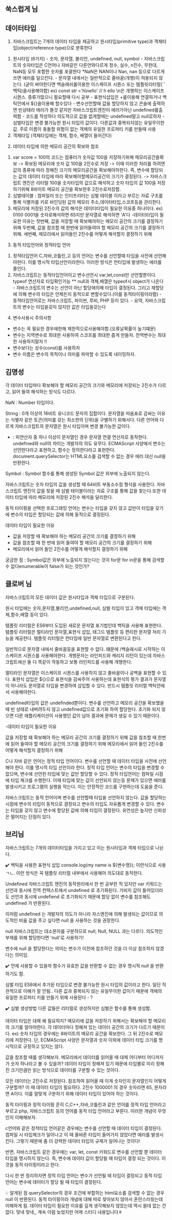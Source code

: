 ## 쑥스럽게 님

## 데이터타입
1. 자바스크립트는 7개의 데이터 타입을 제공하고 원시타입(primitive type)과 객체타입(object/reference type)으로 분류한다
  1) 원시타입 (6가지)
    - 숫자, 문자열, 불리언, undefined, null, symbol
    - 자바스크립트의 숫자타입은 C언어나 자바같은 다른언와다르게 정수, 실수, n진수, 무한대, NaN등 모두 포함한 숫자를 포괄한다
      *NaN은 NAN이나 Nan, nan 등으로 다르게 쓰면 에러를 일으킨다.
    - 문자열 내에서는 일반적으로 줄바꿈(개행)이 허용되지 않는다. (굳이 써야한다면 백슬래쉬를이용한 이스케이프 시퀀스 또는 템플릿리터럴(``백틱)을사용해야함)
      ex) const str ='h\nello' // h
                                  ello
          \n은 개행하는 이스케이프 시퀀스. 종류가많으니 필요할때 다시 공부
    - 표현식삽입은 +를이용해 연결하거나 백틱안에서 ${}을이용해 할수있다
    - 변수선언할때 값을 할당하지 않고 콘솔에 출력하면 빈상태라 에러가 뜰것 같지만 자바스크립트엔진이 에러가아닌 undefined를출력함
    - 코드를 작성하다 의도적으로 값을 없게할때는 undefined말고 null로하자
    - 심벌타입은 변경 불가능한 원시 타입의 값이다. 다른값과 중복되지않는 유일무이한값. 주로 이름이 충돌할 위험이 없는 객체의 유일한 프로퍼티 키를 만들때 사용
  2) 객체타입 (객체타입에는 객체, 함수, 배열이 들어간다)
2. 데이터 타입에 의한 메모리 공간의 확보와 참조
  1) var score = 100의 코드는 컴퓨터가 숫자값 100을 저장하기위해 메모리공간을확보 -> 확보된 메모리에 숫자 값 100을 2진수로 저장
    -> 이때 이러한 처리를 하려면 값의 종류에 따라 정해진 크기의 메모리공간을 확보해야하한다. 즉, 변수에 할당되는 값의 데이터 타입에 따라 확보해야할메모리공간의 크기가 결정된다.
    -> 자바스크립트 엔진은 리터럴 100을 숫자타입의 값으로 해석하고 숫자 타입의 값 100을 저장하기위해 8바이트 메모리 공간을 확보한후 2진수로저장함.
  2) 심벌테이블 : 컴파일러 또는 인터프리터는 심벌 테이블 이라고 부르는 자료 구조를 통해 식별자를 키로 바인딩된 값의 메모리 주소,데이터타입,스코프등을 관리한다.
  3) 메모리에 저장된 2진수의 값의 해석은 데이터타입이 필요한 이유중 하나이다. 
    ex) 0100 0001을 숫자로해석하면 65지만 문자열로 해석하면 'A'다
    -데이터타입이 필요한 이유는
     첫번째, 값을 저장할 때 확보해야하는 메모리 공간의 크기를 결정하기 위해
     두번째, 값을 참조할 때 한번에 읽어들여야 할 메모리 공간의 크기를 결정하기위해.
     세번째, 메모리에서 읽어들인 2진수를 어떻게 해석할지 결정하기 위해
3. 동적 타입언어와 정적타입 언어
  1) 정적타입언어 C,자바,코틀린,고 등의 언어는 변수를 선언할때 타입을 사전에 선언해야한다. 이를 명시적 타입선언이라한다.
    이러한 방식은 런타입에 발생하는 에러를 줄인다.
  2) 자바스크립트는 동적타입언어이고 변수선언시 var,let,const만 선언할뿐이다. typeof 연산자로 타입확인가능
    ** null과 객체,배열은 typeof시 object가 나온다
    - 자바스크립트의 변수는 선언이 아닌 할당에의해 타입이 결정된다. 그리고 재할당에 의해 변수의 타입은 언제든지 동적으로 변할수있다.(이를 동적타이핑이라함)
    - 동적타입언어로는 자바스크립트, 파이썬, 루비, PHP 등이 있다.
    - 요약, 자바스크립트의 변수는 타입을갖지 않지만 값은 타입을갖는다
4. 변수사용시 주의사항
  - 변수는 꼭 필요한 경우에한해 제한적으로사용해야함.(오류날확률이 높기떄문)
  - 변수는 지역변수로 최대한 사용하여 스코프를 최대한 좁게 만들자. 전역변수는 최대한 사용하지말자 !!
  - 변수보다는 상수(const)를 사용하자
  - 변수 이름은 변수의 목적이나 의미를 파악할 수 있도록 네이밍하자.

## 김명성

각 데이터 타입마다 확보해야 할 메모리 공간의 크기와 메모리에 저장되는 2진수가 다르고, 읽어 들여 해석하는 방식도 다르다.

NaN : Number 타입이다.

String : 0개 이상의 16비트 유니코드 문자의 집합이다. 문자열을 따옴표로 감싸는 이유는 식별자 같은 토큰(의미를 갖는 최소한의 단위)을 구별하기 위해서다. 다른 언어와 다르게 자바스크립트의 문자열은 원시 타입이며 변경 불가능한 값이다.
+ : 피연산자 중 하나 이상이 문자열인 경우 문자열 연결 연산자로 동작한다.
undefined와 null의 차이는 개발자의 의도 유무다.
ECMAScript 사양에서 변수는 선언한다라고 표현하고, 함수는 정의한다라고 표현한다.
document.querySelector는 HTML요소를 검색할 수 없는 경우 에러 대신 null을 반환한다.

Symbol : Symbol 함수를 통해 생성된 Symbol 값은 외부에 노출되지 않는다.

자바스크립트는 숫자 타입의 값을 생성할 때 64비트 부동소수점 형식을 사용한다.
자바스크립트 엔진이 값을 찾을 때 심벌 테이블이라는 자료 구조를 통해 값을 찾는다.또한 데이터 타입에 따라 메모리에 저장된 2진수 해석을 달리한다.

동적 타이핑을 선택한 프로그래밍 언어는 변수는 타입을 갖지 않고 값만이 타입을 갖기에 변수의 타입은 할당되는 값에 의해 동적으로 결정된다.


데이터 타입이 필요한 이유
- 값을 저장할 때 확보해야 하는 메모리 공간의 크기를 결정하기 위해
- 값을 참조할 때 한 번에 읽어 들여야 할 메모리 공간의 크기를 결정하기 위해
- 메모리에서 읽어 들인 2진수를 어떻게 해석할지 결정하기 위해



궁금한 점 : Symbol값은 외부에 노출되지 않는다는 것이 for문 for in문을 통해 검색할 수 없다enumerable이 false가 되는 것인가?

## 클로버 님

자바스크립트의 모든 데이터 값은 원시타입과 객체 타입으로 구분된다.

원시 타입에는 숫자,문자열,불리언,undefined,null, 심벌 타입이 있고
객체 타입에는 객체,함수,배열 등이 있다.

템플릿 리터럴은 ES6부터 도입된 새로운 문자열 표기법인데 백틱을 사용해 표현한다. 
템플릿 리터럴은 멀티라인 문자열,표현식 삽입, 태그드 템플릿 등 편리한 문자열 처리 기능을 제공한다.
템플릿 리터럴은 런타임에 일반 문자열로 변환된다고 한다. 

일반적으로 문자열 내에서 줄바꿈등을 표현할 수 없다. 떄문에 /백슬래시로 시작하는
이스케이프 시퀀스를 사용해야한다. 개행문자는 라인피드와 캐리지 리턴이 있는데 자바스크립트에선
둘 다 똑같이 작동하고 보통 라인피드를 사용해 개행한다.

멀티라인 문자열은 이스케이프 시퀀스를 사용하지 않고 줄바꿈이나 공백을 표현할 수 있다.
표현식 삽입은 ${}으로 표현식을 감싸주어 사용하는데 표현식의 평가 결과가 문자열이 아니라도
문자열로 타입을 변경하여 삽입할 수 있다. 반드시 템플릿 리터럴 백틱안에서 사용해야한다.

undefined타입의 값은 undefinded뿐이다. 변수를 선언하고 메모리 공간을 확보했을때 빈 상태로
내버려두지 않고 undefined값으로 초기화 하여 할당한다.
초기화 되지 않으면 다른 애플리케이션이 사용했던 값이 남아 결과에 문제가 
생길 수 있기 때문이다.


-데이터 타입이 필요한 이유

값을 저장할 떄 확보해야 하는 메모리 공간의 크기를 결정하기 위해
값을 참조할 때 한번에 읽어 들여야 할 메모리 공간의 크기를 결정하기 위해
메모리에서 읽어 들인 2진수를 어떻게 해석할지 결정하기 위해

C나 자바 같은 언어는 정적 타입 언어이다. 변수를 선언할 때 데이터 타입을 사전에 선언해야 한다.
이를 명시적 타입 선언이라 한다. 정적 타입 언어는 변수의 타입을 변경할 수 없으며, 변수에 선언한
타입에 맞는 값만 할당할 수 있다. 정적 타입언어는 컴파일 시점에 타입 체크를 수행한다.
이때 타입에 맞는 값이 선언되지 않는등 문제가 있으면 에러를 발생시키고 프로그램의 실행을 막는다.
이는 안정적인 코드를 구현하는데 도움을 준다.

자바스크립트는 동적 언어이며 변수를 선언할때 타입을 선언하지 않는다. 값을 할당하는 시점에
변수의 타입이 동적으로 결정되고 변수의 타입도 자유롭게 변경할 수 있다. 변수는 타입을 갖지 않고
변수에 할당된 값에 의해 타입이 결정된다. 유연성은 높지만 신뢰성은 떨어지는 단점이 있다.


## 브리님

자바스크립트는 7개의 데이터타입을 가지고 있고 이는 원시타입과 객체 타입으로 나뉜다.

✔️ 백틱을 사용한 표현식 삽입
console.log(my name is ${변수명});
이런식으로 사용 ㄱㄴ. 이런 방식은 꼭 템플릿 리터럴 내부에서 사용해야 의도대로 동작한다.

Undefined
자바스크립트 엔진의 동작원리에서 한 번 공부한 적 있지만 var 키워드는 선언과 동시에 전역 컨텍스트에서 undefined 로 초기화된다. 가비지 값이 들어있더라도 선언과 동시에 undefiend 로 초기화되기 때문에 할당 없이 변수를 참조해도 undefined 가 반환된다.

이처럼 undefined 는 개발자의 의도가 아니라 자스엔진에 의해 발생되는 값이므로 의도적인 비움 값을 주고 싶다면 null 을 사용하는 것을 권장한다.

null
자바스크립트는 대소문자를 구분하므로 null, Null, NULL 과는 다르다. 의도적인 부재를 위해 할당한다면 'null'로 사용하기!

변수에 null 을 할당한다는 의미는 변수가 이전에 참조하던 것을 더 이상 참조하지 않겠다는 의미임.

✔️ 언제 사용할 수 있을까
함수가 유효한 값을 반환할 수 없는 경우 명시적 null 을 반환하기도 함.

심벌 타입
ES6에서 추가된 타입으로 변경 불가능한 원시 타입의 값이라고 한다. 일단 직관적으로 이해가 잘 안됨..
다른 값과 중복되지 않는 유일무이한 값이기 때문에 객체의 유일한 프로퍼티 키를 만들기 위해 사용된다 - ?

✔️ 심벌 생성방법
다른 값들은 리터럴로 생성하지만 심벌은 함수를 통해 생성함.

데이터 타입은 대체 왜 필요하지?
메모리에 값을 저장하기 위해서는 확보해야 할 메모리의 크기를 알아야한다. 각 데이터마다 정해져 있는 데이터 공간의 크기가 다르기 때문이다.
ex) 숫자 타입의 경우에는 8바이트의 메모리 공간을 확보한다. 그 뒤 2진수로 메모리에 저장한다.
단, ECMAScript 사양은 문자열과 숫자 이외에 데이터 타입 크기를 명시적으로 규정하고 있지는 않다.

값을 참조할 때를 생각해보자. 메모리에서 데이터를 읽어올 때 대체 어디부터 어디까지가 숫자 하나라고 볼 수 있을까? 데이터 타입이 정해져 있기 때문에 타입별로 미리 정해진 크기만큼만 읽는 방식으로 데이터를 구분할 수 있는 것이다.

모든 데이터는 2진수로 저장된다. 참조하여 읽어올 때 이게 숫자인지 문자열인지 어떻게 구분할까? 이 때 데이터 타입이 필요하다.
2진수 1000001 의 경우 숫자라면 65, 문자라면 A이다. 이를 알맞게 구분하기 위해 데이터 타입이 있어야 하는 것이다.

동적 타이핑과 정적 타이핑
흔히 C,C++,자바,코틀린과 같은 언어를 정적 타입 언어라고 부르고 php, 자바스크립트 등의 언어를 동적 타입 언어라고 부른다.
이러한 개념이 무엇인지 이해해보자.

c언어와 같은 정적타입 언어같은 경우에는 변수를 선언할 때 데이터 타입이 결정된다. 컴파일 시 타입체크가 일어나고 이 때 올바른 타입이 들어가지 않았다면 에러를 발생시킨다. 그렇기 때문에 좀 더 강력한 데이터 타입의 규제가 일어나는 것이다!

반면, 자바스크립트 같은 경우에는 var, let, const 키워드로 변수를 선언할 뿐 데이터 타입을 명시하지 않는다. 즉, 변수에 데이터 값이 할당될 때 타입이 결정 되는 것이다. 이것을 동적 타이핑이라고 한다.

다시 한 번 정리하자면 정적 타입 언어는 변수가 선언될 때 타입이 결정되고 동적 타입 언어는 변수에 데이터가 할당 될 때 타입이 결정된다.

💡 알게된 점
querySelector의 경우 조건에 부합하는 html요소를 검색할 수 없는 경우 null 이 반환된다.
동적 타이핑이라 개념에 대해 따로 찾아보지 않아서 혼란스러웠는데 이해하게 됨.
데이터 타입이 필요한 이유를 깊게 생각해보지 않았는데 역시 쓸데 없는 건 없다. 맞네 맞네,, 계속 이럼
늦었지만 어제 스터디 내용입니다ㅎ
